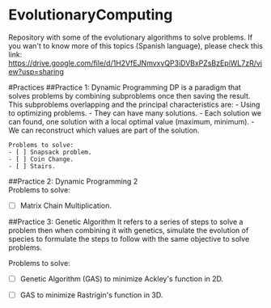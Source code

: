 # EvolutionaryComputing

Repository with some of the evolutionary algorithms to solve problems. 
If you wan't to know more of this topics (Spanish language), please check this link: 
https://drive.google.com/file/d/1H2VfEJNmvxyQP3iDVBxPZsBzEpiWL7zR/view?usp=sharing


#Practices
   ##Practice 1: Dynamic Programming 
   DP is a paradigm that solves problems by combining subproblems once then saving the result.
   This subproblems overlapping and the principal characteristics are:
    - Using to optimizing problems.
    - They can have many solutions. 
    - Each solution we can found, one solution with a local optimal value (maximum, minimum).
    - We can reconstruct which values are part of the solution.

    Problems to solve:
    - [ ] Snapsack problem.
    - [ ] Coin Change.
    - [ ] Stairs.
    
   ##Practice 2: Dynamic Programming 2  
   Problems to solve:
   - [ ] Matrix Chain Multiplication.

   ##Practice 3: Genetic Algorithm 
   It refers to a series of steps to solve a problem then when combining it with genetics, simulate
   the evolution of species to formulate the steps to follow with the same objective to solve problems.
   
   Problems to solve:
   - [ ] Genetic Algorithm (GAS) to minimize Ackley's function in 2D.
   - [ ] GAS to minimize Rastrigin's function in 3D.
   
   
